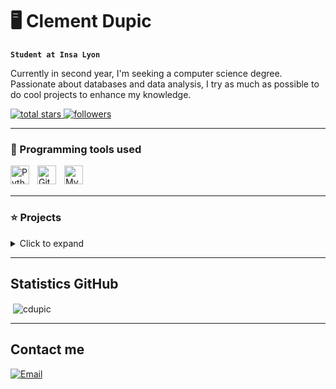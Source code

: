 # 🖥️ Clement Dupic

**`Student at Insa Lyon`**

Currently in second year, I'm seeking a computer science degree. Passionate about databases and data analysis, I try as much as possible to do cool projects to enhance my knowledge.

<p align="left">
    <a href="https://github.com/cdupic?tab=repositories&sort=stargazers">
        <img alt="total stars" title="Total stars on GitHub" src="https://custom-icon-badges.demolab.com/github/stars/cdupic?color=55960c&style=for-the-badge&labelColor=488207&logo=star"/>
    </a>
    <a href="https://github.com/cdupic?tab=followers">
        <img alt="followers" title="Follow me on GitHub" src="https://custom-icon-badges.demolab.com/github/followers/cdupic?color=236ad3&labelColor=1155ba&style=for-the-badge&logo=person-add&label=Follow&logoColor=white"/>
    </a>
</p>

___

### 🧰 Programming tools used

<img align="left" alt="Python" width="30px" style="padding-right:10px;" src="https://cdn.jsdelivr.net/gh/devicons/devicon/icons/python/python-plain.svg" />
<img align="left" alt="GitHub" width="30px" src="https://user-images.githubusercontent.com/3369400/139447912-e0f43f33-6d9f-45f8-be46-2df5bbc91289.png" style="padding-right:10px;" />
<img align="left" alt="MySQL" width="30px" style="padding-right:10px;" src="https://cdn.jsdelivr.net/gh/devicons/devicon/icons/mysql/mysql-original.svg" />

<br/><br/>

___

### ⭐ Projects

<details>
  <summary> Click to expand</summary>

# [connected greenhouse](https://mygrowbox.fr/) 🌳
Creation of an autonomous greenhouse with [Clement Grennerat](https://github.com/ClementGre)

# [currency conversion app](https://github.com/cdupic/suivi-depenses) 💱
App created with [Tkinter](https://python.doctor/page-tkinter-interface-graphique-python-tutoriel) to convert currencies based on the current rates using webscraping 

# [self-service Dassault](https://github.com/cdupic/libre-service-Dassault) ✈️
Project during an internship to optimize a self-service at a Dassault Factory using [Openpyxl](https://openpyxl.readthedocs.io/en/stable/) and [Tkinter](https://python.doctor/page-tkinter-interface-graphique-python-tutoriel).

</p>
</details>


___

## Statistics GitHub

<p>&nbsp;<img align="center" src="https://github-readme-stats.vercel.app/api?username=cdupic&show_icons=true&locale=en" alt="cdupic" /></p>

___


## Contact me
<p align="left">
   <a href="mailto:clement.dupic@insa-lyon.fr">
    <img alt="Email" src="https://img.shields.io/badge/Email-D14836?style=flat&logo=Gmail&logoColor=white">
  </a>
</p>

